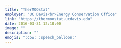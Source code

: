 ```yaml
---
title: "TherMOOstat"
employer: "UC Davis<br>Energy Conservation Office"
link: "https://thermoostat.ucdavis.edu"
date: 2016-03-31 12:10:00
image: ""
description: ""
emojis: ":cow: :speech_balloon:"
---
```

